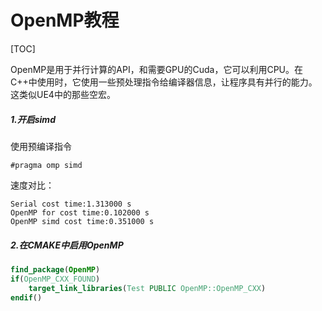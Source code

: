 # OpenMP教程

[TOC]

OpenMP是用于并行计算的API，和需要GPU的Cuda，它可以利用CPU。在C++中使用时，它使用一些预处理指令给编译器信息，让程序具有并行的能力。这类似UE4中的那些空宏。

##### 1.开启simd

使用预编译指令

```
#pragma omp simd
```

速度对比：

```
Serial cost time:1.313000 s
OpenMP for cost time:0.102000 s
OpenMP simd cost time:0.351000 s
```

##### 2.在CMAKE中启用OpenMP

```cmake
find_package(OpenMP)
if(OpenMP_CXX_FOUND)
    target_link_libraries(Test PUBLIC OpenMP::OpenMP_CXX)
endif()
```

